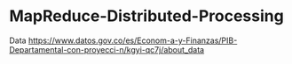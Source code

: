 # MapReduce-Distributed-Processing
Data
https://www.datos.gov.co/es/Econom-a-y-Finanzas/PIB-Departamental-con-proyecci-n/kgyi-qc7j/about_data
